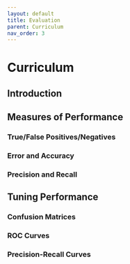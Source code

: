 ```yaml
---
layout: default
title: Evaluation
parent: Curriculum
nav_order: 3
---
```

# Curriculum
## Introduction
## Measures of Performance
### True/False Positives/Negatives
### Error and Accuracy
### Precision and Recall
## Tuning Performance
### Confusion Matrices
### ROC Curves
### Precision-Recall Curves
